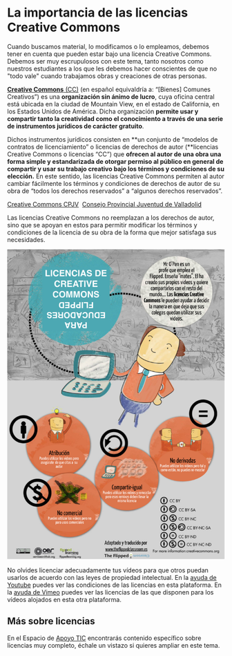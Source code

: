 # La importancia de las licencias Creative Commons

Cuando buscamos material, lo modificamos o lo empleamos, debemos tener en cuenta que pueden estar bajo una licencia Creative Commons. Debemos ser muy escrupulosos con este tema, tanto nosotros como nuestros estudiantes a los que les debemos hacer conscientes de que no "todo vale" cuando trabajamos obras y creaciones de otras personas.

[**Creative Commons** (CC)](http://es.creativecommons.org/blog/) (en español equivaldría a: “\[Bienes\] Comunes Creativos”) es una **organización sin ánimo de lucro**, cuya oficina central está ubicada en la ciudad de Mountain View, en el estado de California, en los Estados Unidos de América. Dicha organización **permite usar y compartir tanto la creatividad como el conocimiento a través de una serie de instrumentos jurídicos de carácter gratuito**.

Dichos instrumentos jurídicos consisten en **un conjunto de “modelos de contratos de licenciamiento” o licencias de derechos de autor (**licencias Creative Commons o licencias “CC”) que **ofrecen al autor de una obra una forma simple y estandarizada de otorgar permiso al público en general de compartir y usar su trabajo creativo bajo los términos y condiciones de su elección.** En este sentido, las licencias Creative Commons permiten al autor cambiar fácilmente los términos y condiciones de derechos de autor de su obra de “todos los derechos reservados” a “algunos derechos reservados”.

[Creative Commons CPJV](https://www.youtube.com/watch?v=OUo3KMkOETY)  [Consejo Provincial Juventud de Valladolid](https://www.youtube.com/channel/UC0TT_HYBTJ7Zcv0tBcdF98A)

Las licencias Creative Commons no reemplazan a los derechos de autor, sino que se apoyan en estos para permitir modificar los términos y condiciones de la licencia de su obra de la forma que mejor satisfaga sus necesidades.


![Licencias Creative Commons](img/creativecommons.001.jpg)


No olvides licenciar adecuadamente tus vídeos para que otros puedan usarlos de acuerdo con las leyes de propiedad intelectual. En la [ayuda de Youtube](https://support.google.com/youtube/answer/2797468?hl=es) puedes ver las condiciones de las licencias en esta plataforma. En la [ayuda de Vimeo](https://vimeo.com/help/faq/legal-stuff/creative-commons#what-do-the-different-creative-commons-licenses-mean) puedes ver las licencias de las que disponen para los vídeos alojados en esta otra plataforma.

## Más sobre licencias

En el Espacio de [Apoyo TIC](http://formacion.educalab.es/mod/imscp/view.php?id=14762) encontrarás contenido específico sobre licencias muy completo, échale un vistazo si quieres ampliar en este tema.